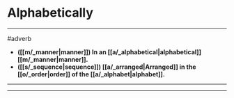 # Alphabetically
---
#adverb
- **([[m/_manner|manner]]) In an [[a/_alphabetical|alphabetical]] [[m/_manner|manner]].**
- **([[s/_sequence|sequence]]) [[a/_arranged|Arranged]] in the [[o/_order|order]] of the [[a/_alphabet|alphabet]].**
---
---
